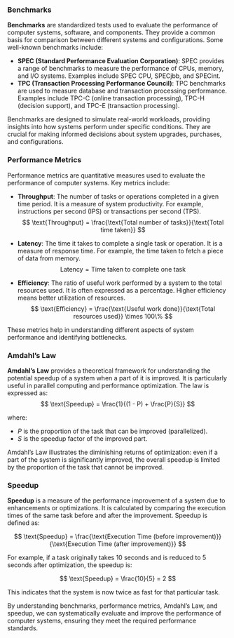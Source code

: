### Benchmarks

**Benchmarks** are standardized tests used to evaluate the performance of computer systems, software, and components. They provide a common basis for comparison between different systems and configurations. Some well-known benchmarks include:

- **SPEC (Standard Performance Evaluation Corporation)**: SPEC provides a range of benchmarks to measure the performance of CPUs, memory, and I/O systems. Examples include SPEC CPU, SPECjbb, and SPECint.
- **TPC (Transaction Processing Performance Council)**: TPC benchmarks are used to measure database and transaction processing performance. Examples include TPC-C (online transaction processing), TPC-H (decision support), and TPC-E (transaction processing).

Benchmarks are designed to simulate real-world workloads, providing insights into how systems perform under specific conditions. They are crucial for making informed decisions about system upgrades, purchases, and configurations.

### Performance Metrics

Performance metrics are quantitative measures used to evaluate the performance of computer systems. Key metrics include:

- **Throughput**: The number of tasks or operations completed in a given time period. It is a measure of system productivity. For example, instructions per second (IPS) or transactions per second (TPS).
  $$
  \text{Throughput} = \frac{\text{Total number of tasks}}{\text{Total time taken}}
$$
- **Latency**: The time it takes to complete a single task or operation. It is a measure of response time. For example, the time taken to fetch a piece of data from memory.
  $$
  \text{Latency} = \text{Time taken to complete one task}
  $$

- **Efficiency**: The ratio of useful work performed by a system to the total resources used. It is often expressed as a percentage. Higher efficiency means better utilization of resources.
  $$
  \text{Efficiency} = \frac{\text{Useful work done}}{\text{Total resources used}} \times 100\%
  $$

These metrics help in understanding different aspects of system performance and identifying bottlenecks.

### Amdahl’s Law

**Amdahl’s Law** provides a theoretical framework for understanding the potential speedup of a system when a part of it is improved. It is particularly useful in parallel computing and performance optimization. The law is expressed as:
$$
\text{Speedup} = \frac{1}{(1 - P) + \frac{P}{S}}
$$

where:
- $P$ is the proportion of the task that can be improved (parallelized).
- $S$ is the speedup factor of the improved part.

Amdahl’s Law illustrates the diminishing returns of optimization: even if a part of the system is significantly improved, the overall speedup is limited by the proportion of the task that cannot be improved.

### Speedup

**Speedup** is a measure of the performance improvement of a system due to enhancements or optimizations. It is calculated by comparing the execution times of the same task before and after the improvement. Speedup is defined as:

$$
\text{Speedup} = \frac{\text{Execution Time (before improvement)}}{\text{Execution Time (after improvement)}}
$$

For example, if a task originally takes 10 seconds and is reduced to 5 seconds after optimization, the speedup is:

$$
\text{Speedup} = \frac{10}{5} = 2
$$

This indicates that the system is now twice as fast for that particular task.

By understanding benchmarks, performance metrics, Amdahl’s Law, and speedup, we can systematically evaluate and improve the performance of computer systems, ensuring they meet the required performance standards.